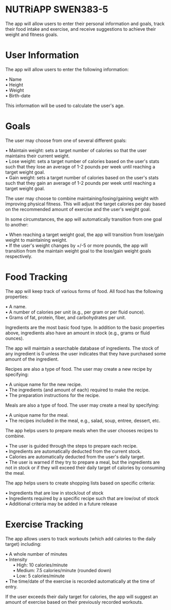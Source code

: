 # NUTRiAPP SWEN383-5

The app will allow users to enter their personal information and goals, track their food intake and exercise, and receive suggestions to achieve their weight and fitness goals.

# User Information
The app will allow users to enter the following information:

• Name <br />
• Height <br />
• Weight <br />
• Birth-date

This information will be used to calculate the user's age.

# Goals
The user may choose from one of several different goals:

• Maintain weight: sets a target number of calories so that the user maintains their current weight. <br />
• Lose weight: sets a target number of calories based on the user's stats such that they lose an average of 1-2 pounds per week until reaching a target weight goal. <br />
• Gain weight: sets a target number of calories based on the user's stats such that they gain an average of 1-2 pounds per week until reaching a target weight goal. <br />

The user may choose to combine maintaining/losing/gaining weight with improving physical fitness. This will adjust the target calories per day based on the recommended amount of exercise and the user's weight goal.

In some circumstances, the app will automatically transition from one goal to another:

• When reaching a target weight goal, the app will transition from lose/gain weight to maintaining weight. <br />
• If the user's weight changes by +/-5 or more pounds, the app will transition from the maintain weight goal to the lose/gain weight goals respectively. <br />

# Food Tracking

The app will keep track of various forms of food. All food has the following properties:

• A name. <br />
• A number of calories per unit (e.g., per gram or per fluid ounce). <br />
• Grams of fat, protein, fiber, and carbohydrates per unit.

Ingredients are the most basic food type. In addition to the basic properties above, ingredients also have an amount in stock (e.g., grams or fluid ounces).

The app will maintain a searchable database of ingredients. The stock of any ingredient is 0 unless the user indicates that they have purchased some amount of the ingredient.

Recipes are also a type of food. The user may create a new recipe by specifying:

• A unique name for the new recipe. <br />
• The ingredients (and amount of each) required to make the recipe. <br />
• The preparation instructions for the recipe. <br />

Meals are also a type of food. The user may create a meal by specifying:

• A unique name for the meal. <br />
• The recipes included in the meal, e.g., salad, soup, entree, dessert, etc. <br />

The app helps users to prepare meals when the user chooses recipes to combine.

• The user is guided through the steps to prepare each recipe. <br />
• Ingredients are automatically deducted from the current stock. <br />
• Calories are automatically deducted from the user's daily target. <br />
• The user is warned if they try to prepare a meal, but the ingredients are not in stock or if they will exceed their daily target of calories by consuming the meal. 

The app helps users to create shopping lists based on specific criteria:

• Ingredients that are low in stock/out of stock <br />
• Ingredients required by a specific recipe such that are low/out of stock <br />
• Additional criteria may be added in a future release 

# Exercise Tracking

The app allows users to track workouts (which add calories to the daily target) including:

• A whole number of minutes <br />
• Intensity <br />
&nbsp;&nbsp;&nbsp;&nbsp;&nbsp;&nbsp;• High: 10 calories/minute <br />
&nbsp;&nbsp;&nbsp;&nbsp;&nbsp;&nbsp;• Medium: 7.5 calories/minute (rounded down) <br />
&nbsp;&nbsp;&nbsp;&nbsp;&nbsp;&nbsp;• Low: 5 calories/minute <br />
• The time/date of the exercise is recorded automatically at the time of entry.

If the user exceeds their daily target for calories, the app will suggest an amount of exercise based on their previously recorded workouts.
